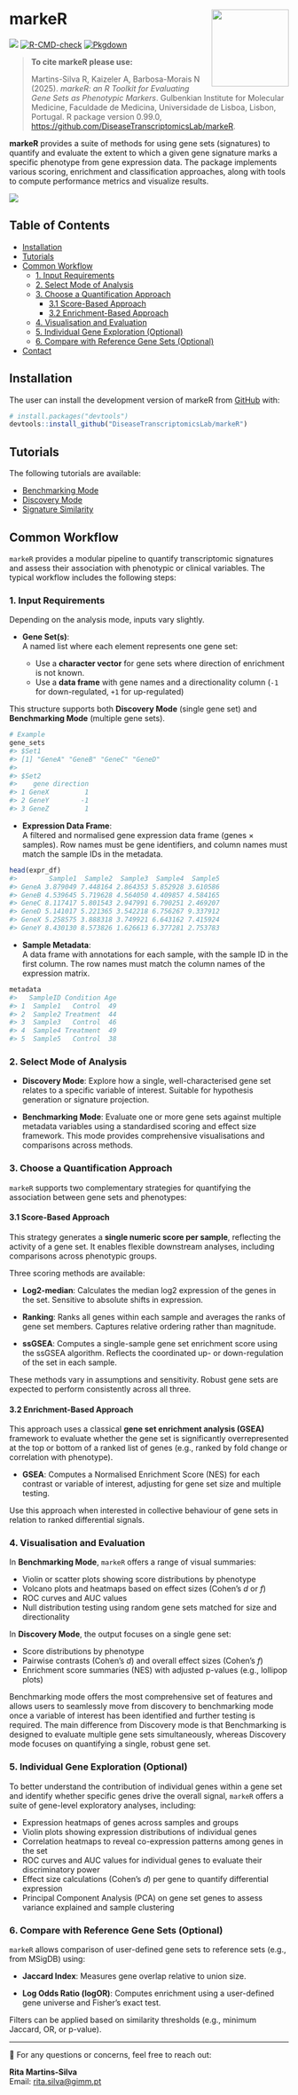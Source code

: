 
<!-- README.md is generated from README.Rmd. Please edit that file -->

# markeR <a href="https://diseasetranscriptomicslab.github.io/markeR/"><img src="man/figures/logo.png" align="right" height="139"/></a>

<!-- badges: start -->

![](https://img.shields.io/badge/status-development-yellowgreen)
[![R-CMD-check](https://github.com/DiseaseTranscriptomicsLab/markeR/actions/workflows/R-CMD-check.yaml/badge.svg)](https://github.com/DiseaseTranscriptomicsLab/markeR/actions/workflows/R-CMD-check.yaml)
[![Pkgdown](https://img.shields.io/badge/docs-pkgdown-blue.svg)](https://diseasetranscriptomicslab.github.io/markeR/)
<!-- badges: end -->

> **To cite markeR please use:**
>
> Martins-Silva R, Kaizeler A, Barbosa-Morais N (2025). *markeR: an R
> Toolkit for Evaluating Gene Sets as Phenotypic Markers*. Gulbenkian
> Institute for Molecular Medicine, Faculdade de Medicina, Universidade
> de Lisboa, Lisbon, Portugal. R package version 0.99.0,
> <https://github.com/DiseaseTranscriptomicsLab/markeR>.

**markeR** provides a suite of methods for using gene sets (signatures)
to quantify and evaluate the extent to which a given gene signature
marks a specific phenotype from gene expression data. The package
implements various scoring, enrichment and classification approaches,
along with tools to compute performance metrics and visualize results.

![](man/figures/Workflow.png)

## Table of Contents

- [Installation](#installation)  
- [Tutorials](#tutorials)  
- [Common Workflow](#common-workflow)
  - [1. Input Requirements](#1-input-requirements)  
  - [2. Select Mode of Analysis](#2-select-mode-of-analysis)  
  - [3. Choose a Quantification
    Approach](#3-choose-a-quantification-approach)
    - [3.1 Score-Based Approach](#31-score-based-approach)  
    - [3.2 Enrichment-Based Approach](#32-enrichment-based-approach)  
  - [4. Visualisation and Evaluation](#4-visualisation-and-evaluation)  
  - [5. Individual Gene Exploration
    (Optional)](#5-individual-gene-exploration-optional-but-recommended)  
  - [6. Compare with Reference Gene Sets
    (Optional)](#6-optional-compare-with-reference-gene-sets)  
- [Contact](#contact)

## Installation

The user can install the development version of markeR from
[GitHub](https://github.com/) with:

``` r
# install.packages("devtools")
devtools::install_github("DiseaseTranscriptomicsLab/markeR")
```

## Tutorials

The following tutorials are available:

- [Benchmarking
  Mode](https://diseasetranscriptomicslab.github.io/markeR/articles/benchmarking_tutorial.html)
- [Discovery
  Mode](https://diseasetranscriptomicslab.github.io/markeR/articles/discovery_tutorial.html)
- [Signature
  Similarity](https://diseasetranscriptomicslab.github.io/markeR/articles/signaturesimilarity_tutorial.html)

## Common Workflow

`markeR` provides a modular pipeline to quantify transcriptomic
signatures and assess their association with phenotypic or clinical
variables. The typical workflow includes the following steps:

### 1. Input Requirements

Depending on the analysis mode, inputs vary slightly.

- **Gene Set(s)**:  
  A named list where each element represents one gene set:

  - Use a **character vector** for gene sets where direction of
    enrichment is not known.
  - Use a **data frame** with gene names and a directionality column
    (`-1` for down-regulated, `+1` for up-regulated)

This structure supports both **Discovery Mode** (single gene set) and
**Benchmarking Mode** (multiple gene sets).

``` r
# Example 
gene_sets
#> $Set1
#> [1] "GeneA" "GeneB" "GeneC" "GeneD"
#> 
#> $Set2
#>    gene direction
#> 1 GeneX         1
#> 2 GeneY        -1
#> 3 GeneZ         1
```

- **Expression Data Frame**:  
  A filtered and normalised gene expression data frame (genes ×
  samples). Row names must be gene identifiers, and column names must
  match the sample IDs in the metadata.

``` r
head(expr_df)
#>        Sample1  Sample2  Sample3  Sample4  Sample5
#> GeneA 3.879049 7.448164 2.864353 5.852928 3.610586
#> GeneB 4.539645 5.719628 4.564050 4.409857 4.584165
#> GeneC 8.117417 5.801543 2.947991 6.790251 2.469207
#> GeneD 5.141017 5.221365 3.542218 6.756267 9.337912
#> GeneX 5.258575 3.888318 3.749921 6.643162 7.415924
#> GeneY 8.430130 8.573826 1.626613 6.377281 2.753783
```

- **Sample Metadata**:  
  A data frame with annotations for each sample, with the sample ID in
  the first column. The row names must match the column names of the
  expression matrix.

``` r
metadata
#>   SampleID Condition Age
#> 1  Sample1   Control  49
#> 2  Sample2 Treatment  44
#> 3  Sample3   Control  46
#> 4  Sample4 Treatment  49
#> 5  Sample5   Control  38
```

### 2. Select Mode of Analysis

- **Discovery Mode**: Explore how a single, well-characterised gene set
  relates to a specific variable of interest. Suitable for hypothesis
  generation or signature projection.

- **Benchmarking Mode**: Evaluate one or more gene sets against multiple
  metadata variables using a standardised scoring and effect size
  framework. This mode provides comprehensive visualisations and
  comparisons across methods.

### 3. Choose a Quantification Approach

`markeR` supports two complementary strategies for quantifying the
association between gene sets and phenotypes:

#### 3.1 Score-Based Approach

This strategy generates a **single numeric score per sample**,
reflecting the activity of a gene set. It enables flexible downstream
analyses, including comparisons across phenotypic groups.

Three scoring methods are available:

- **Log2-median**: Calculates the median log2 expression of the genes in
  the set. Sensitive to absolute shifts in expression.

- **Ranking**: Ranks all genes within each sample and averages the ranks
  of gene set members. Captures relative ordering rather than magnitude.

- **ssGSEA**: Computes a single-sample gene set enrichment score using
  the ssGSEA algorithm. Reflects the coordinated up- or down-regulation
  of the set in each sample.

These methods vary in assumptions and sensitivity. Robust gene sets are
expected to perform consistently across all three.

#### 3.2 Enrichment-Based Approach

This approach uses a classical **gene set enrichment analysis (GSEA)**
framework to evaluate whether the gene set is significantly
overrepresented at the top or bottom of a ranked list of genes (e.g.,
ranked by fold change or correlation with phenotype).

- **GSEA**: Computes a Normalised Enrichment Score (NES) for each
  contrast or variable of interest, adjusting for gene set size and
  multiple testing.

Use this approach when interested in collective behaviour of gene sets
in relation to ranked differential signals.

### 4. Visualisation and Evaluation

In **Benchmarking Mode**, `markeR` offers a range of visual summaries:

- Violin or scatter plots showing score distributions by phenotype
- Volcano plots and heatmaps based on effect sizes (Cohen’s *d* or *f*)
- ROC curves and AUC values
- Null distribution testing using random gene sets matched for size and
  directionality

In **Discovery Mode**, the output focuses on a single gene set:

- Score distributions by phenotype
- Pairwise contrasts (Cohen’s *d*) and overall effect sizes (Cohen’s
  *f*)
- Enrichment score summaries (NES) with adjusted p-values (e.g.,
  lollipop plots)

Benchmarking mode offers the most comprehensive set of features and
allows users to seamlessly move from discovery to benchmarking mode once
a variable of interest has been identified and further testing is
required. The main difference from Discovery mode is that Benchmarking
is designed to evaluate multiple gene sets simultaneously, whereas
Discovery mode focuses on quantifying a single, robust gene set.

### 5. Individual Gene Exploration (Optional)

To better understand the contribution of individual genes within a gene
set and identify whether specific genes drive the overall signal,
`markeR` offers a suite of gene-level exploratory analyses, including:

- Expression heatmaps of genes across samples and groups
- Violin plots showing expression distributions of individual genes
- Correlation heatmaps to reveal co-expression patterns among genes in
  the set
- ROC curves and AUC values for individual genes to evaluate their
  discriminatory power
- Effect size calculations (Cohen’s *d*) per gene to quantify
  differential expression
- Principal Component Analysis (PCA) on gene set genes to assess
  variance explained and sample clustering

### 6. Compare with Reference Gene Sets (Optional)

`markeR` allows comparison of user-defined gene sets to reference sets
(e.g., from MSigDB) using:

- **Jaccard Index**: Measures gene overlap relative to union size.

- **Log Odds Ratio (logOR)**: Computes enrichment using a user-defined
  gene universe and Fisher’s exact test.

Filters can be applied based on similarity thresholds (e.g., minimum
Jaccard, OR, or p-value).

------------------------------------------------------------------------

📩 For any questions or concerns, feel free to reach out:

**Rita Martins-Silva**  
Email: <rita.silva@gimm.pt>

